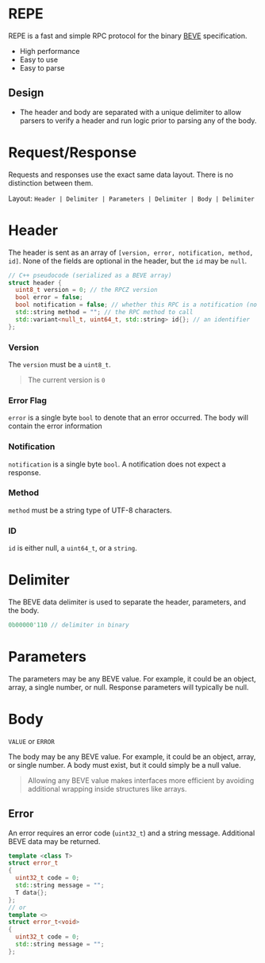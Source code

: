 # REPE

REPE is a fast and simple RPC protocol for the binary [BEVE](https://github.com/stephenberry/beve) specification.

- High performance
- Easy to use
- Easy to parse

## Design

- The header and body are separated with a unique delimiter to allow parsers to verify a header and run logic prior to parsing any of the body.

# Request/Response

Requests and responses use the exact same data layout. There is no distinction between them.

Layout: `Header | Delimiter | Parameters | Delimiter | Body | Delimiter`

# Header

The header is sent as an array of `[version, error, notification, method, id]`. None of the fields are optional in the header, but the `id`  may be `null`.

```c++
// C++ pseudocode (serialized as a BEVE array)
struct header {
  uint8_t version = 0; // the RPCZ version
  bool error = false;
  bool notification = false; // whether this RPC is a notification (no response returned)
  std::string method = ""; // the RPC method to call
  std::variant<null_t, uint64_t, std::string> id{}; // an identifier
};
```

### Version

The `version` must be a `uint8_t`.

> The current version is `0`

### Error Flag

`error` is a single byte `bool` to denote that an error occurred. The body will contain the error information

### Notification

`notification` is a single byte `bool`. A notification does not expect a response.

### Method

`method` must be a string type of UTF-8 characters.

### ID

`id` is either null, a `uint64_t`, or a `string`.

# Delimiter

The BEVE data delimiter is used to separate the header, parameters, and the body.

```c++
0b00000'110 // delimiter in binary
```

# Parameters

The parameters may be any BEVE value. For example, it could be an object, array, a single number, or null. Response parameters will typically be null.

# Body

`VALUE` or `ERROR`

The body may be any BEVE value. For example, it could be an object, array, or single number. A body must exist, but it could simply be a null value.

> Allowing any BEVE value makes interfaces more efficient by avoiding additional wrapping inside structures like arrays.

## Error

An error requires an error code (`uint32_t`) and a string message. Additional BEVE data may be returned.

```c++
template <class T>
struct error_t
{
  uint32_t code = 0;
  std::string message = "";
  T data{};
};
// or
template <>
struct error_t<void>
{
  uint32_t code = 0;
  std::string message = "";
};
```


